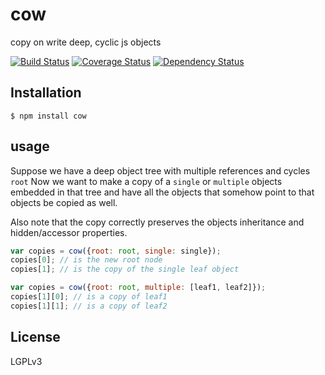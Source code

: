 # cow

copy on write deep, cyclic js objects

[![Build Status](https://travis-ci.org/Swatinem/cow.png?branch=master)](https://travis-ci.org/Swatinem/cow)
[![Coverage Status](https://coveralls.io/repos/Swatinem/cow/badge.png?branch=master)](https://coveralls.io/r/Swatinem/cow)
[![Dependency Status](https://gemnasium.com/Swatinem/cow.png)](https://gemnasium.com/Swatinem/cow)

## Installation

    $ npm install cow

## usage

Suppose we have a deep object tree with multiple references and cycles `root`
Now we want to make a copy of a `single` or `multiple` objects embedded in
that tree and have all the objects that somehow point to that objects be
copied as well.


Also note that the copy correctly preserves the objects inheritance and
hidden/accessor properties.
```js
var copies = cow({root: root, single: single});
copies[0]; // is the new root node
copies[1]; // is the copy of the single leaf object

var copies = cow({root: root, multiple: [leaf1, leaf2]});
copies[1][0]; // is a copy of leaf1
copies[1][1]; // is a copy of leaf2
```

## License

  LGPLv3

